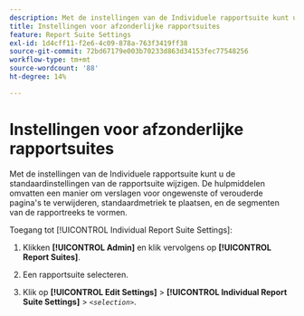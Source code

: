 ```yaml
---
description: Met de instellingen van de Individuele rapportsuite kunt u de standaardinstellingen van de rapportsuite wijzigen. De hulpmiddelen omvatten een manier om verslagen voor ongewenste of verouderde pagina's te verwijderen, standaardmetriek te plaatsen, en de segmenten van de rapportreeks te vormen.
title: Instellingen voor afzonderlijke rapportsuites
feature: Report Suite Settings
exl-id: 1d4cff11-f2e6-4c09-878a-763f3419ff38
source-git-commit: 72bd67179e003b70233d863d34153fec77548256
workflow-type: tm+mt
source-wordcount: '88'
ht-degree: 14%

---
```


# Instellingen voor afzonderlijke rapportsuites

Met de instellingen van de Individuele rapportsuite kunt u de standaardinstellingen van de rapportsuite wijzigen. De hulpmiddelen omvatten een manier om verslagen voor ongewenste of verouderde pagina&#39;s te verwijderen, standaardmetriek te plaatsen, en de segmenten van de rapportreeks te vormen.

Toegang tot [!UICONTROL Individual Report Suite Settings]:

1. Klikken **[!UICONTROL Admin]** en klik vervolgens op **[!UICONTROL Report Suites]**.

1. Een rapportsuite selecteren.
1. Klik op **[!UICONTROL Edit Settings]** > **[!UICONTROL Individual Report Suite Settings]** > *`<selection>`*.
